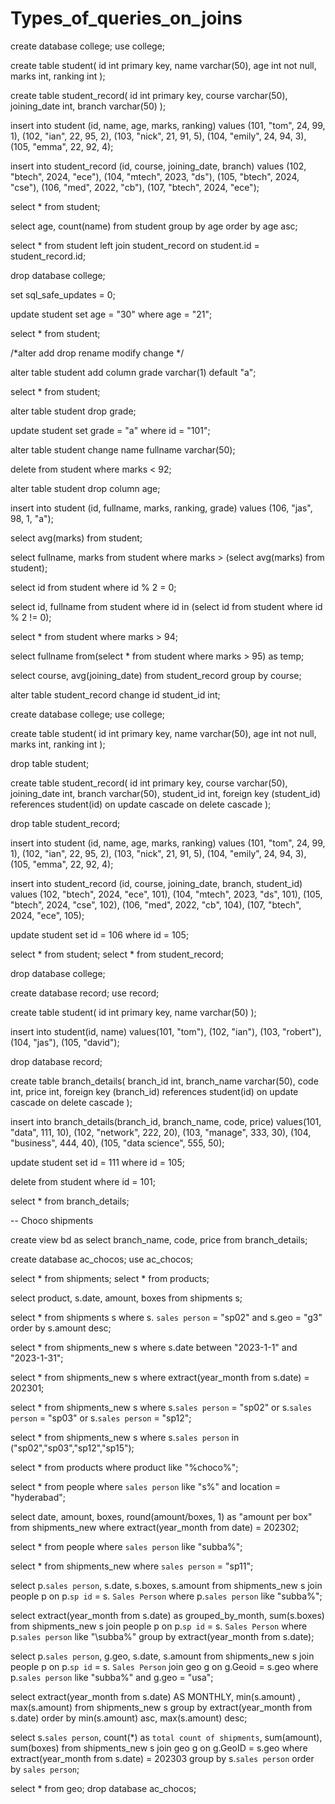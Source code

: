 # Types_of_queries_on_joins
create database college;
use college;

create table student(
id int primary key,
name varchar(50),
age int not null,
marks int,
ranking int
);

create table student_record(
id int primary key,
course varchar(50),
joining_date int,
branch varchar(50)
);


insert into student
(id, name, age, marks, ranking)
values
(101, "tom", 24, 99, 1),
(102, "ian", 22, 95, 2),
(103, "nick", 21, 91, 5),
(104, "emily", 24, 94, 3),
(105, "emma", 22, 92, 4);

insert into student_record
(id, course, joining_date, branch)
values
(102, "btech", 2024, "ece"),
(104, "mtech", 2023, "ds"),
(105, "btech", 2024, "cse"),
(106, "med", 2022, "cb"),
(107, "btech", 2024, "ece");

select * from student;



select age, count(name) 
from student
group by age
order by age asc;

select *
from student
left join student_record
on student.id = student_record.id;

drop database college;

set sql_safe_updates = 0;

update student 
set age = "30"
where age = "21";

select * from student;

/*alter
add
drop
rename
modify 
change */

alter table student
add column grade varchar(1) default "a";

select * from student;

alter table student 
drop grade;

update student
set grade = "a"
where id = "101";

alter table student
change name fullname varchar(50);

delete from student
where marks < 92;

alter table student 
drop column age;

insert into student
(id, fullname, marks, ranking, grade)
values
(106, "jas", 98, 1, "a");

select avg(marks) from student;

select fullname, marks from student
where marks > (select avg(marks) from student);

select id from student
where id % 2 = 0;

select id, fullname from student
where id in (select id from student
where id % 2 != 0);

select * from student
where marks > 94;

select fullname from(select * from student
where marks > 95) as temp;

select course, avg(joining_date)
from student_record
group by course;

alter table student_record
change id student_id int;


create database college;
use college;

create table student(
id int primary key,
name varchar(50),
age int not null,
marks int,
ranking int
);

drop table student;

create table student_record(
id int primary key,
course varchar(50),
joining_date int,
branch varchar(50),
student_id int,
foreign key (student_id) references student(id)
on update cascade
on delete cascade
);

drop table student_record;

insert into student
(id, name, age, marks, ranking)
values
(101, "tom", 24, 99, 1),
(102, "ian", 22, 95, 2),
(103, "nick", 21, 91, 5),
(104, "emily", 24, 94, 3),
(105, "emma", 22, 92, 4);

insert into student_record
(id, course, joining_date, branch, student_id)
values
(102, "btech", 2024, "ece", 101),
(104, "mtech", 2023, "ds", 101),
(105, "btech", 2024, "cse", 102),
(106, "med", 2022, "cb", 104),
(107, "btech", 2024, "ece", 105);

update student
set id = 106
where id = 105;

select * from student;
select * from student_record;


drop database college;


create database record;
use record;

create table student(
id int primary key,
name varchar(50)
);

insert into student(id, name)
values(101, "tom"),
(102, "ian"),
(103, "robert"),
(104, "jas"),
(105, "david");

drop database record;

create table branch_details(
branch_id int,
branch_name varchar(50),
code int,
price int,
foreign key (branch_id) references student(id)
on update cascade
on delete cascade
);

insert into branch_details(branch_id, branch_name, code, price)
values(101, "data", 111, 10),
(102, "network", 222, 20),
(103, "manage", 333, 30),
(104, "business", 444, 40),
(105, "data science", 555, 50);

update student
set id = 111
where id = 105;

delete from student
where id = 101;

select * from branch_details;


-- Choco shipments


create view bd as
select branch_name, code, price from branch_details;
 
create database ac_chocos;
use ac_chocos;

select * from shipments;
select * from products;

select product, s.date, amount, boxes from shipments s;

select * from shipments s
where s. `sales person` = "sp02" and s.geo = "g3"
order by s.amount desc; 

select * from shipments_new s 
where s.date between "2023-1-1" and "2023-1-31";

select * from shipments_new s
where extract(year_month from s.date) = 202301;

select * from shipments_new s 
where s.`sales person` = "sp02" 
or s.`sales person` = "sp03" 
or s.`sales person` = "sp12";

select * from shipments_new s 
where s.`sales person` in ("sp02","sp03","sp12","sp15"); 

select * from products
where product like "%choco%";

select * from people
where `sales person` like "s%" and location = "hyderabad";


select date, amount, boxes, round(amount/boxes, 1) as "amount per box" from shipments_new
where extract(year_month from date) = 202302;

select * from people
where `sales person` like "subba%";

select * from shipments_new
where `sales person` = "sp11"; 

select p.`sales person`, s.date, s.boxes, s.amount from shipments_new s
join people p on p.`sp id` = s. `Sales Person`
where p.`sales person` like "subba%";

select extract(year_month from s.date) as grouped_by_month, sum(s.boxes) from shipments_new s
join people p on p.`sp id` = s. `Sales Person`
where p.`sales person` like "\subba%"
group by extract(year_month from s.date);

select p.`sales person`, g.geo, s.date, s.amount  from shipments_new s
join people p on p.`sp id` = s. `Sales Person`
join geo g on g.Geoid = s.geo 
where 
p.`sales person` like "subba%" and g.geo = "usa";

select extract(year_month from s.date) AS MONTHLY, min(s.amount) , max(s.amount) from shipments_new s
group by extract(year_month from s.date)
order by min(s.amount) asc, max(s.amount) desc;

select s.`sales person`, count(*) as `total count of shipments`, sum(amount), sum(boxes) from shipments_new s
join geo g on g.GeoID = s.geo
where extract(year_month from s.date) = 202303
group by s.`sales person`
order by `sales person`;



select * from geo;
drop database ac_chocos;
